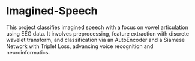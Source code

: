 # Imagined-Speech
This project classifies imagined speech with a focus on vowel articulation using EEG data. It involves preprocessing, feature extraction with discrete wavelet transform, and classification via an AutoEncoder and a Siamese Network with Triplet Loss, advancing voice recognition and neuroinformatics.
